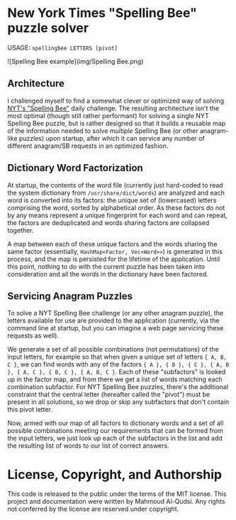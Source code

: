 # New York Times "Spelling Bee" puzzle solver

USAGE: `spellingbee LETTERS [pivot]`

![Spelling Bee example](img/Spelling Bee.png)

## Architecture

I challenged myself to find a somewhat clever or optimized way of solving [NYT's "Spelling Bee"](https://www.nytimes.com/puzzles/spelling-bee) daily challenge. The resulting architecture isn't the most optimal (though still rather performant) for solving a single NYT Spelling Bee puzzle, but is rather designed so that it builds a reusable map of the information needed to solve _multiple_ Spelling Bee (or other anagram-like puzzles) upon startup, after which it can service any number of different anagram/SB requests in an optimized fashion.

## Dictionary Word Factorization

At startup, the contents of the word file (currently just hard-coded to read the system dictionary from `/usr/share/dict/words`) are analyzed and each word is converted into its factors: the unique set of (lowercased) letters comprising the word, sorted by alphabetical order. As these factors do not by any means represent a unique fingerprint for each word and can repeat, the factors are deduplicated and words sharing factors are collapsed together.

A map between each of these unique factors and the words sharing the same factor (essentially, `HashMap<Factor, Vec<Word>>`) is generated in this process, and the map is persisted for the lifetime of the application. Until this point, nothing to do with the current puzzle has been taken into consideration and all the words in the dictionary have been factored.

## Servicing Anagram Puzzles

To solve a NYT Spelling Bee challenge (or any other anagram puzzle), the letters available for use are provided to the application (currently, via the command line at startup, but you can imagine a web page servicing these requests as well). 

We generate a set of all possible combinations (not permutations) of the input letters, for example so that when given a unique set of letters `{ A, B, C }`, we can find words with any of the factors `{ A }, { B }, { C }, { A, B }, { A, C }, { B, C }, { A, B, C }`. Each of these "subfactors" is looked up in the factor map, and from there we get a list of words matching each combination subfactor. For NYT Spelling Bee puzzles, there's the additional constraint that the central letter (hereafter called the "pivot") must be present in all solutions, so we drop or skip any subfactors that don't contain this pivot letter.

Now, armed with our map of all factors to dictionary words and a set of all possible combinations meeting our requirements that can be formed from the input letters, we just look up each of the subfactors in the list and add the resulting list of words to our list of correct answers.

# License, Copyright, and Authorship 

This code is released to the public under the terms of the MIT license. This project and documentation were written by Mahmoud Al-Qudsi. Any rights not conferred by the license are reserved under copyright.
